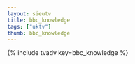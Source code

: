 ```yaml
--- 
layout: sieutv
title: bbc_knowledge
tags: ["uktv"]
thumb: bbc_knowledge
---
```

{% include tvadv key=bbc_knowledge %}
